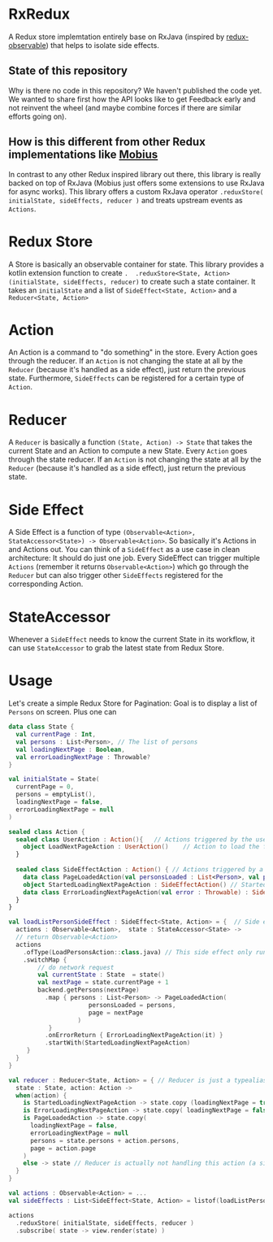 # RxRedux
A Redux store implemtation entirely base on RxJava (inspired by [redux-observable](https://redux-observable.js.org)) 
that helps to isolate side effects.

## State of this repository
Why is there no code in this repository?
We haven't published the code yet. We wanted to share first how the API looks like to get Feedback early and not reinvent the wheel (and maybe combine forces if there are similar efforts going on).

## How is this different from other Redux implementations like [Mobius](https://github.com/spotify/mobius)
In contrast to any other Redux inspired library out there, this library is really backed on top of RxJava (Mobius just offers some extensions to use RxJava for async works). 
This library offers a custom RxJava operator `.reduxStore( initialState, sideEffects, reducer )` and treats upstream events as `Actions`. 

# Redux Store
A Store is basically an observable container for state. 
This library provides a kotlin extension function to create `.  .reduxStore<State, Action>(initialState, sideEffects, reducer)` to create such a state container.
It takes an `initialState` and a list of `SideEffect<State, Action>` and a `Reducer<State, Action>`

# Action
An Action is a command to "do something" in the store. Every Action goes through the reducer. If an `Action` is not changing the state at all by the `Reducer` (because it's handled as a side effect), just return the previous state.
Furthermore, `SideEffects` can be registered for a certain type of `Action`.

# Reducer
A `Reducer` is basically a function `(State, Action) -> State` that takes the current State and an Action to compute a new State.
Every `Action` goes through the state reducer.
If an `Action` is not changing the state at all by the `Reducer` (because it's handled as a side effect), just return the previous state.

# Side Effect
A Side Effect is a function of type `(Observable<Action>, StateAccessor<State>) -> Observable<Action>`.
So basically it's Actions in and Actions out. 
You can think of a `SideEffect` as a use case in clean architecture: It should do just one job.
Every SideEffect can trigger multiple `Actions` (remember it returns `Observable<Action>`) which go through the `Reducer` but can also trigger other `SideEffects` registered for the corresponding Action.

# StateAccessor
Whenever a `SideEffect` needs to know the current State in its workflow, it can use `StateAccessor` to grab the latest state from Redux Store.

# Usage
Let's create a simple Redux Store for Pagination: Goal is to display a list of `Persons` on screen. Plus one can 

``` kotlin
data class State {
  val currentPage : Int,
  val persons : List<Person>, // The list of persons 
  val loadingNextPage : Boolean,
  val errorLoadingNextPage : Throwable?
}

val initialState = State(
  currentPage = 0, 
  persons = emptyList(), 
  loadingNextPage = false, 
  errorLoadingNextPage = null
)
```

```kotlin
sealed class Action {
  sealed class UserAction : Action(){   // Actions triggered by the user
    object LoadNextPageAction : UserAction()    // Action to load the first page
  }
  
  sealed class SideEffectAction : Action() { // Actions triggered by a side effect
    data class PageLoadedAction(val personsLoaded : List<Person>, val page : Int) : SideEffectAction() // Persons has been loaded
    object StartedLoadingNextPageAction : SideEffectAction() // Started loading the list of persons
    data class ErrorLoadingNextPageAction(val error : Throwable) : SideEffectAction() // An error occurred while loading
  }
}
```

```kotlin
val loadListPersonSideEffect : SideEffect<State, Action> = {  // Side effect is just a type alias for a function
  actions : Observable<Action>,  state : StateAccessor<State> -> 
  // return Observable<Action>
  actions
    .ofType(LoadPersonsAction::class.java) // This side effect only runs for actions of type LoadPersonsAction
    .switchMap {
        // do network request
        val currentState : State  = state()
        val nextPage = state.currentPage + 1
        backend.getPersons(nextPage)
          .map { persons : List<Person> -> PageLoadedAction(
                      personsLoaded = persons, 
                      page = nextPage
                   ) 
           }
          .onErrorReturn { ErrorLoadingNextPageAction(it) }
          .startWith(StartedLoadingNextPageAction)
     }
  }
}
```

```kotlin
val reducer : Reducer<State, Action> = { // Reducer is just a typealias for a function (State, Action) -> State
  state : State, action: Action ->
  when(action) {
    is StartedLoadingNextPageAction -> state.copy (loadingNextPage = true)
    is ErrorLoadingNextPageAction -> state.copy( loadingNextPage = false, errorLoadingNextPage = action.error)
    is PageLoadedAction -> state.copy(
      loadingNextPage = false, 
      errorLoadingNextPage = null
      persons = state.persons + action.persons,
      page = action.page
    )
    else -> state // Reducer is actually not handling this action (a sideeffect does most likely)
  }
}
```


```kotlin
val actions : Observable<Action> = ...
val sideEffects : List<SideEffect<State, Action> = listof(loadListPersonSideEffect, ...)

actions
  .reduxStore( initialState, sideEffects, reducer )
  .subscribe( state -> view.render(state) )
```
